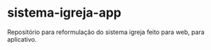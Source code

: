 # sistema-igreja-app
Repositório para reformulação do sistema igreja feito para web, para aplicativo.
